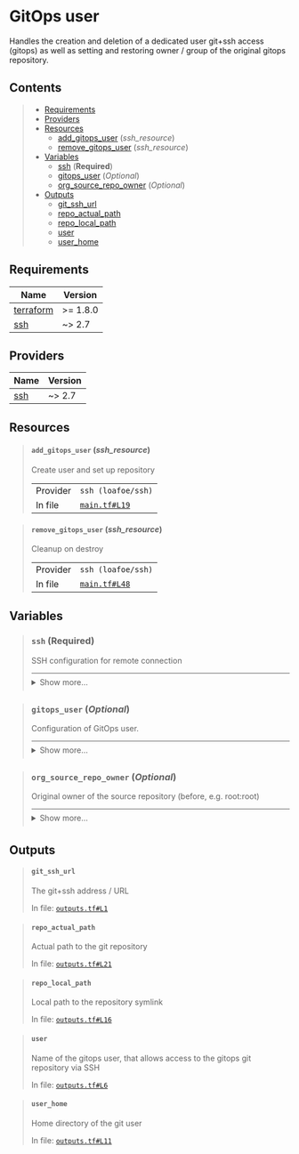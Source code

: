 # GitOps user

Handles the creation and deletion of a dedicated user git+ssh access (gitops)
as well as setting and restoring owner / group of the original gitops repository.
## Contents

<blockquote>

- [Requirements](#requirements)
- [Providers](#providers)
- [Resources](#resources)
  - [add_gitops_user](#add_gitops_user-ssh_resource) (*ssh_resource*)
  - [remove_gitops_user](#remove_gitops_user-ssh_resource) (*ssh_resource*)
- [Variables](#variables)
  - [ssh](#ssh-required) (**Required**)
  - [gitops_user](#gitops_user-optional) (*Optional*)
  - [org_source_repo_owner](#org_source_repo_owner-optional) (*Optional*)
- [Outputs](#outputs)
  - [git_ssh_url](#git_ssh_url)
  - [repo_actual_path](#repo_actual_path)
  - [repo_local_path](#repo_local_path)
  - [user](#user)
  - [user_home](#user_home)</blockquote>

## Requirements

| Name | Version |
|------|---------|
| <a name="requirement_terraform"></a> [terraform](#requirement\_terraform) | >= 1.8.0 |
| <a name="requirement_ssh"></a> [ssh](#requirement\_ssh) | ~> 2.7 |
## Providers

| Name | Version |
|------|---------|
| <a name="provider_ssh"></a> [ssh](#provider\_ssh) | ~> 2.7 |


## Resources
<blockquote>

#### `add_gitops_user` (_ssh_resource_)
Create user and set up repository
  <table>
    <tr>
      <td>Provider</td>
      <td><code>ssh (loafoe/ssh)</code></td>
    </tr>
    <tr>
      <td>In file</td>
      <td><a href="./main.tf#L19"><code>main.tf#L19</code></a></td>
    </tr>
  </table>
</blockquote>
<blockquote>

#### `remove_gitops_user` (_ssh_resource_)
Cleanup on destroy
  <table>
    <tr>
      <td>Provider</td>
      <td><code>ssh (loafoe/ssh)</code></td>
    </tr>
    <tr>
      <td>In file</td>
      <td><a href="./main.tf#L48"><code>main.tf#L48</code></a></td>
    </tr>
  </table>
</blockquote>

## Variables
<blockquote>

### `ssh` (**Required**)
SSH configuration for remote connection

<details style="border-top-color: inherit; border-top-width: 0.1em; border-top-style: solid; padding-top: 0.5em; padding-bottom: 0.5em;">
  <summary>Show more...</summary>

  **Type**:
  ```hcl
  object({
    host    = string
    user    = string
    id_file = optional(string, "~/.ssh/id_rsa")
  })
  ```
  In file: <a href="./variables.tf#L1"><code>variables.tf#L1</code></a>

</details>
</blockquote>
<blockquote>

### `gitops_user` (*Optional*)
Configuration of GitOps user.

<details style="border-top-color: inherit; border-top-width: 0.1em; border-top-style: solid; padding-top: 0.5em; padding-bottom: 0.5em;">
  <summary>Show more...</summary>

  **Type**:
  ```hcl
  object({
    user        = optional(string, "gitops")
    group       = optional(string, "gitops")
    repo_name   = optional(string, "repo")
    source_repo = optional(string, "/storage-pool/gitops")
  })
  ```
  **Default**:
  ```json
  {}
  ```
  In file: <a href="./variables.tf#L14"><code>variables.tf#L14</code></a>

</details>
</blockquote>
<blockquote>

### `org_source_repo_owner` (*Optional*)
Original owner of the source repository (before, e.g. root:root)

<details style="border-top-color: inherit; border-top-width: 0.1em; border-top-style: solid; padding-top: 0.5em; padding-bottom: 0.5em;">
  <summary>Show more...</summary>

  **Type**:
  ```hcl
  object({
    owner = optional(string, "root")
    group = optional(string, "root")
  })
  ```
  **Default**:
  ```json
  {}
  ```
  In file: <a href="./variables.tf#L26"><code>variables.tf#L26</code></a>

</details>
</blockquote>


## Outputs
<blockquote>

#### `git_ssh_url`
The git+ssh address / URL

In file: <a href="./outputs.tf#L1"><code>outputs.tf#L1</code></a>
</blockquote>
<blockquote>

#### `repo_actual_path`
Actual path to the git repository

In file: <a href="./outputs.tf#L21"><code>outputs.tf#L21</code></a>
</blockquote>
<blockquote>

#### `repo_local_path`
Local path to the repository symlink

In file: <a href="./outputs.tf#L16"><code>outputs.tf#L16</code></a>
</blockquote>
<blockquote>

#### `user`
Name of the gitops user, that allows access to the gitops git repository via SSH

In file: <a href="./outputs.tf#L6"><code>outputs.tf#L6</code></a>
</blockquote>
<blockquote>

#### `user_home`
Home directory of the git user

In file: <a href="./outputs.tf#L11"><code>outputs.tf#L11</code></a>
</blockquote>